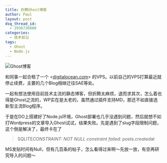 ```yaml
---
title: 折腾Ghost博客
author: Paul
layout: post
dsq_thread_id:
  - 2936726860
categories:
  - 技术前沿
tags:
  - Ghost
  - Node.js
--- 
```


![Ghost博客](http://img7.chztv.com/2014-0709/tryghost.jpg)

和同事一起合租了一个 <[digitalocean.com](http://www.digitalocean.com)> 的VPS。以前自己的VPS打算最近就停止续费，主要的几个Blog相继迁往SAE等处。

一起有想法使用目前技术主流的静态博客，但折腾太麻烦，退而求其次，怎么着也得是Ghost之流的，WP实在是太老的，虽然通过插件支持MD，那还不如直接选新型主流Blog程序。

于是在DO上搭建好了Node.js环境，Ghost部署也几乎没遇到问题，然后就想不如打Wordpress的文章导入Ghost试试，结果失败。先是遇到了slug字段限制问题，这个倒是解决了，最终卡在了 

> SQLITE*CONSTRAINT: NOT NULL constraint failed: posts.created*at

MS发贴时间有Null，但有几百条的帖子，怎么看得过来啊～先放一放，有空再研究导入的问题～
